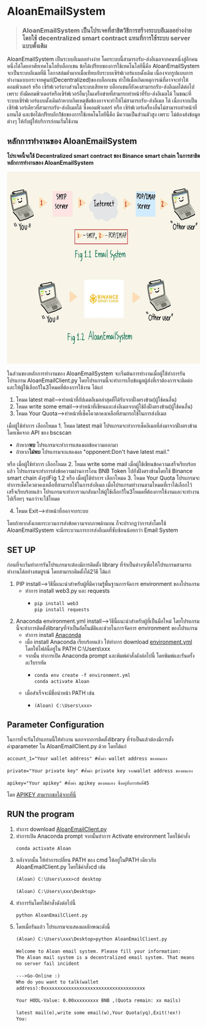# AloanEmailSystem
>### AloanEmailSystem เป็นโปรเจคที่สาธิตวิธีการสร้างระบบอีเมลอย่างง่ายโดยใช้ decentralized smart contract แทนที่การใช้ระบบ server แบบดั้งเดิม

AloanEmailSystem เป็นระบบอีเมลอย่างง่าย โดยระบบนี้สามารถรับ-ส่งอีเมลจากคนหนึ่งสู่อีกคนหนึ่งได้โดยอาศัยเทคโนโลยีบล็อกเชน ข้อได้เปรียบของการใช้เทคโนโลยีนี้คือ AloanEmailSystem จะเป็นระบบอีเมลที่มี       โอกาสล่มตํ่ามากเมื่อเทียบกับระบบเซิร์ฟเวอร์แบบดั้งเดิม เนื่องจากรูปแบบการทำงานแบบกระจายศูนย์(Decentralized)ของบล็อกเชน ทำให้เมื่อเกิดเหตุการณ์ที่อาจจะทำให้คอมพิวเตอร์ หรือ เซิร์ฟเวอร์บางส่วนในระบบเสียหาย 
บล็อกเชนก็ยังคงสามารถรับ-ส่งอีเมลได้ต่อไป เพราะ ยังมีคอมพิวเตอร์หรือเซิร์ฟเวอร์อื่นๆในเครือข่ายที่สามารถทำหน้าที่รับ-ส่งอีเมลได้ ในขณะที่ระบบเซิร์ฟเวอร์แบบดั้งเดิมถ้าหากเกิดเหตุขัดข้องอาจจะทำให้ไม่สามารถรับ-ส่งอีเมล
ได้ เนื่องจากเป็นเซิร์ฟเวอร์เดียวที่สามารถรับ-ส่งอีเมลได้ ซึ่งคอมพิวเตอร์ หรือ เซิร์ฟเวอร์เครื่องอื่นไม่สามารถทำหน้าที่แทนได้ และข้อได้เปรียบอีก1ข้อของการใช้เทคโนโลยีนี้คือ มีความเป็นส่วนตัวสูง เพราะ ไม่ต้องส่งข้อมูลต่างๆ
ให้กับผู้ให้บริการก่อนเริ่มใช้งาน

## หลักการทำงานของ AloanEmailSystem

**โปรเจคนี้จะใช้ Decentralized smart contract ของ Binance smart chain ในการสาธิตหลักการทำงานของ AloanEmailSystem**
<p align="center">
  <img alt="Working diagram of Email System and AloanEmailSystem." src="https://github.com/mopokan/AloanEmailSystem/blob/main/imgfolder/Email%26AloanEmailSystem_workingDiagram.jpg" width="848" height="500">
</p>

ในส่วนของหลักการทำงานของ AloanEmailSystem จะเริ่มต้นการทำงานเมื่อผู้ใช้ทำการรันโปรแกรม AloanEmailClient.py โดยโปรแกรมนี้จะทำการเก็บข้อมูลผู้ส่งที่เราต้องการจะติดต่อ และให้ผู้ใช้เลือก1ใน3โหมดที่ต้องการใช้งาน ได้แก่
1. โหมด latest mail-->ทำหน้าที่อัปเดตอีเมลล่าสุดที่ได้รับจากฝั่งตรงข้าม(ผู้ใช้คนอื่น)
2. โหมด write some email-->ทำหน้าที่เขียนและส่งอีเมลจากผู้ใช้ถึงฝั่งตรงข้าม(ผู้ใช้คนอื่น)
3. โหมด Your Quota-->ทำหน้าที่เช็คโควตาคงเหลือที่สามารถใช้ในการส่งอีเมล

เมื่อผู้ใช้ทำการ เลือกโหมด 1. โหมด latest mail โปรแกรมจะทำการเช็คอีเมลที่ส่งมาจากฝั่งตรงข้าม โดยเช็คจาก API ของ bscscan 
- ถ้าหาก**พบ** โปรแกรมจะทำการแสดงผลข้อความออกมา
- ถ้าหาก**ไม่พบ** โปรแกรมจะแสดงผล "opponent:Don't have latest mail."

หรือ เมื่อผู้ใช้ทำการ เลือกโหมด 2. โหมด write some mail เมื่อผู้ใช้เขียนข้อความเสร็จเรียบร้อยแล้ว โปรแกรมจะทำการส่งข้อความผ่านการโอน BNB Token ไปยังฝั่งตรงข้ามโดยใช้ Binance smart chain ดังรูปFig 1.2
หรือ เมื่อผู้ใช้ทำการ เลือกโหมด 3. โหมด Your Quota โปรแกรมจะทำการเช็คโควตาคงเหลือที่สามารถใช้ในการส่งอีเมล 
เมื่อโปรแกรมทำงานตามโหมดที่เราได้เลือกไว้เสร็จเรียบร้อยแล้ว โปรแกรมจะทำการวนกลับมาให้ผู้ใช้เลือก1ใน3โหมดที่ต้องการใช้งานและจะทำงานไปเรื่อยๆ จนกว่าจะใช้โหมด 

4. โหมด Exit-->ทำหน้าที่ออกจากระบบ

โดยถ้าหากสังเกตกระบวนการส่งข้อความจากภาพด้านบน ก็จะปรากฏว่าการส่งโดยใช้ AloanEmailSystem จะมีกระบวนการการส่งอีเมลที่ซับซ้อนน้อยกว่า Email System

## SET UP

ก่อนที่จะเริ่มทำการรันโปรแกรมจะต้องมีการติดตั้ง library ที่จำเป็นต่างๆเพื่อให้โปรแกรมสามารถทำงานได้อย่างสมบูรณ์ โดยสามารถติดตั้งได้2วิธี ได้แก่
1. PIP install-->วิธีนี้แนะนำสำหรับผู้ที่มีความรู้พื้นฐานการจัดการ environment ของโปรแกรม 
   - ทำการ install web3.py และ requests
     - ``` 
       pip install web3 
       pip install requests
       ```
2. Anaconda environment.yml install-->วิธีนี้แนะนำสำหรับผู้ที่เป็นมือใหม่ โดยโปรแกรมนี้จะทำการติดตั้งlibraryที่จำเป็นอัตโนมัติและช่วยในการจัดการ environment ของโปรแกรม
   - ทำการ install [Anaconda](https://www.anaconda.com/products/distribution)
   - เมื่อ install Anaconda เรียบร้อยแล้ว ให้ทำการ download [environment.yml](https://github.com/mopokan/AloanEmailSystem/blob/main/src/environment.yml) โดยให้ไฟล์นี้อยู่ใน PATH C:\Users\xxx
   - จากนั้น ทำการเปิด Anaconda prompt และพิมพ์คำสั่งดังต่อไปนี้ โดยพิมพ์และรันครั้งละ1บรรทัด
     - ```
       conda env create -f environment.yml
       conda activate Aloan
       ```
   - เมื่อสำเร็จจะมีชื่อนำหน้า PATH เช่น
     - ```
       (Aloan) C:\Users\xxx>
       ```

## Parameter Configuration

ในการที่จะรันโปรแกรมนี้ให้ทำงาน นอกจากการติดตั้งlibrary ที่จำเป็นแล้วต้องมีการตั้งค่าparameter ใน AloanEmailClient.py ด้วย โดยได้แก่
 ``` 
 account_1="Your wallet address" #ตั้งค่า wallet address ของตนเอง  
 
 private="Your private key" #ตั้งค่า private key จากwallet address ของตนเอง
 
 apikey="Your apikey" #ตั้งค่า apikey ของตนเอง ซึ่งอยู่ที่บรรทัดที่45
 ```
โดย [APIKEY สามารถขอได้จากที่นี่](https://bscscan.com/apis)

## RUN the program

1. ทำการ download [AloanEmailClient.py](https://github.com/mopokan/AloanEmailSystem/blob/main/src/AloanEmailClient.py)
2. ทำการเปิด Anaconda prompt จากนั้นทำการ Activate environment โดยใช้คำสั่ง
   ```
   conda activate Aloan
   ```
3. หลังจากนั้น ให้ทำการเปลี่ยน PATH ของ cmd ให้อยู่ในPATH เดียวกับ AloanEmailClient.py โดยใช้คำสั่งcd เช่น
   ```
   (Aloan) C:\Users\xxx>cd desktop
   
   (Aloan) C:\Users\xxx\Desktop>
   ```
4. ทำการรันโดยใช้คำสั่งดังต่อไปนี้
   ```
   python AloanEmailClient.py
   ```
5. โดยเมื่อรันแล้ว โปรแกรมจะแสดงผลลักษณะดังนี้
   ```
   (Aloan) C:\Users\xxx\Desktop>python AloanEmailClient.py

   Welcome to Aloan email system. Please fill your information:
   The Aloan mail system is a decentralized email system. That means no server fail incident

   --->Go-Online :)
   Who do you want to talk(wallet address):0xxxxxxxxxxxxxxxxxxxxxxxxxxxxxxxxxxxxx

   Your HODL-Value: 0.00xxxxxxxxx BNB ,(Quota remain: xx mails)

   latest mail(e),write some email(w),Your Quota(yq),Exit(!ex!)
   You:
   ```
   

